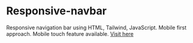 # Responsive-navbar
Responsive navigation bar using HTML, Tailwind, JavaScript.
Mobile first approach. 
Mobile touch feature available. 
[Visit here](https://deepramakhal.github.io/Responsive-navbar/)

